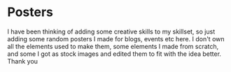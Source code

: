 # Posters
I have been thinking of adding some creative skills to my skillset, so just adding some random posters I made for blogs, events etc here. I don't own all the elements used to make them, some elements I made from scratch, and some I got as stock images and edited them to fit with the idea better. Thank you
